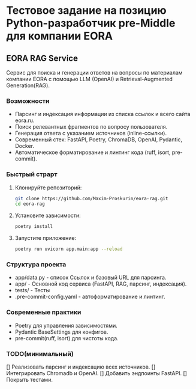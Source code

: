 # Тестовое задание на позицию Python-разработчик pre-Middle для компании EORA

## EORA RAG Service

Сервис для поиска и генерации ответов на вопросы по материалам компании EORA с помощью LLM (OpenAI) и Retrieval-Augmented Generation(RAG).

### Возможности

- Парсинг и индексация информации из списка ссылок и всего сайта eora.ru.
- Поиск релевантных фрагментов по вопросу пользователя.
- Генерация ответа с указанием источников (inline-ссылки).
- Современный стек: FastAPI, Poetry, ChromaDB, OpenAI, Pydantic, Docker.
- Автоматическое форматирование и линтинг кода (ruff, isort, pre-commit).

### Быстрый страрт

1. Клонируйте репозиторий:

   ```bash
   git clone https://github.com/Maxim-Proskurin/eora-rag.git
   cd eora-rag

2. Установите зависимости:

   ```bash
   poetry install

3. Запустите приложение:

   ```bash
   poetry run uvicorn app.main:app --reload


### Структура проекта

- app/data.py - список Ссылок и базовый URL для парсинга.
- app/ - Основной код сервиса (FastAPI, RAG, парсинг, индексация).
- tests/ - Тесты
- .pre-commit-config.yaml - автоформатирование и линтинг.

### Современные практики

- Poetry для управления зависимостями.
- Pydantic BaseSettings для конфигов.
- pre-commit(ruff, isort) для чистоты кода.

### TODO(минимальный)

[] Реализовать парсинг и индексацию всех источников.
[] Интегрировать Chromadb и OpenAI.
[] Добавить эндпоинты FastAPI.
[] Покрыть тестами.
